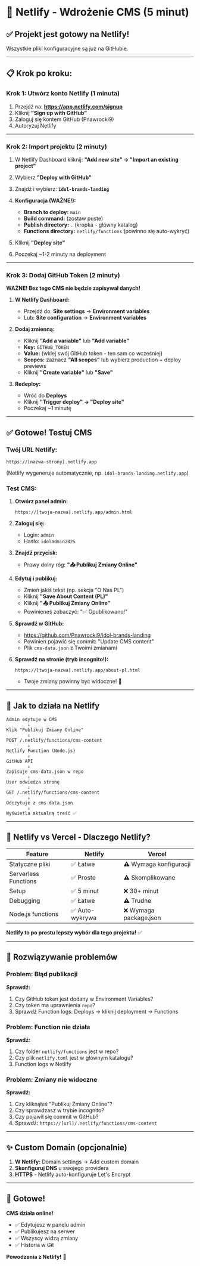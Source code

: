 # 🚀 Netlify - Wdrożenie CMS (5 minut)

## ✅ Projekt jest gotowy na Netlify!

Wszystkie pliki konfiguracyjne są już na GitHubie.

---

## 📋 Krok po kroku:

### **Krok 1: Utwórz konto Netlify (1 minuta)**

1. Przejdź na: **https://app.netlify.com/signup**
2. Kliknij **"Sign up with GitHub"**
3. Zaloguj się kontem GitHub (Pnawrocki9)
4. Autoryzuj Netlify

---

### **Krok 2: Import projektu (2 minuty)**

1. W Netlify Dashboard kliknij: **"Add new site" → "Import an existing project"**

2. Wybierz **"Deploy with GitHub"**

3. Znajdź i wybierz: **`idol-brands-landing`**

4. **Konfiguracja (WAŻNE!):**
   - **Branch to deploy:** `main`
   - **Build command:** (zostaw puste)
   - **Publish directory:** `.` (kropka - główny katalog)
   - **Functions directory:** `netlify/functions` (powinno się auto-wykryć)

5. Kliknij **"Deploy site"**

6. Poczekaj ~1-2 minuty na deployment

---

### **Krok 3: Dodaj GitHub Token (2 minuty)**

**WAŻNE! Bez tego CMS nie będzie zapisywał danych!**

1. **W Netlify Dashboard:**
   - Przejdź do: **Site settings** → **Environment variables**
   - Lub: **Site configuration** → **Environment variables**

2. **Dodaj zmienną:**
   - Kliknij **"Add a variable"** lub **"Add variable"**
   - **Key:** `GITHUB_TOKEN`
   - **Value:** (wklej swój GitHub token - ten sam co wcześniej)
   - **Scopes:** zaznacz **"All scopes"** lub wybierz production + deploy previews
   - Kliknij **"Create variable"** lub **"Save"**

3. **Redeploy:**
   - Wróć do **Deploys**
   - Kliknij **"Trigger deploy" → "Deploy site"**
   - Poczekaj ~1 minutę

---

## ✅ Gotowe! Testuj CMS

### **Twój URL Netlify:**
```
https://[nazwa-strony].netlify.app
```
(Netlify wygeneruje automatycznie, np. `idol-brands-landing.netlify.app`)

### **Test CMS:**

1. **Otwórz panel admin:**
   ```
   https://[twoja-nazwa].netlify.app/admin.html
   ```

2. **Zaloguj się:**
   - Login: `admin`
   - Hasło: `idoladmin2025`

3. **Znajdź przycisk:**
   - Prawy dolny róg: **"📤 Publikuj Zmiany Online"**

4. **Edytuj i publikuj:**
   - Zmień jakiś tekst (np. sekcja "O Nas PL")
   - Kliknij **"Save About Content (PL)"**
   - Kliknij **"📤 Publikuj Zmiany Online"**
   - Powinieneś zobaczyć: "✅ Opublikowano!"

5. **Sprawdź w GitHub:**
   - https://github.com/Pnawrocki9/idol-brands-landing
   - Powinien pojawić się commit: "Update CMS content"
   - Plik `cms-data.json` z Twoimi zmianami

6. **Sprawdź na stronie (tryb incognito!):**
   ```
   https://[twoja-nazwa].netlify.app/about-pl.html
   ```
   - Twoje zmiany powinny być widoczne! 🎉

---

## 🔧 Jak to działa na Netlify

```
Admin edytuje w CMS
        ↓
Klik "Publikuj Zmiany Online"
        ↓
POST /.netlify/functions/cms-content
        ↓
Netlify Function (Node.js)
        ↓
GitHub API
        ↓
Zapisuje cms-data.json w repo
        ↓
User odwiedza stronę
        ↓
GET /.netlify/functions/cms-content
        ↓
Odczytuje z cms-data.json
        ↓
Wyświetla aktualną treść ✅
```

---

## 🎯 Netlify vs Vercel - Dlaczego Netlify?

| Feature | Netlify | Vercel |
|---------|---------|--------|
| Statyczne pliki | ✅ Łatwe | ⚠️ Wymaga konfiguracji |
| Serverless Functions | ✅ Proste | ⚠️ Skomplikowane |
| Setup | ✅ 5 minut | ❌ 30+ minut |
| Debugging | ✅ Łatwe | ⚠️ Trudne |
| Node.js functions | ✅ Auto-wykrywa | ❌ Wymaga package.json |

**Netlify to po prostu lepszy wybór dla tego projektu!** ✅

---

## 🐛 Rozwiązywanie problemów

### Problem: Błąd publikacji
**Sprawdź:**
1. Czy GitHub token jest dodany w Environment Variables?
2. Czy token ma uprawnienia `repo`?
3. Sprawdź Function logs: Deploys → kliknij deployment → Functions

### Problem: Function nie działa
**Sprawdź:**
1. Czy folder `netlify/functions` jest w repo?
2. Czy plik `netlify.toml` jest w głównym katalogu?
3. Function logs w Netlify

### Problem: Zmiany nie widoczne
**Sprawdź:**
1. Czy kliknąłeś "Publikuj Zmiany Online"?
2. Czy sprawdzasz w trybie incognito?
3. Czy pojawił się commit w GitHub?
4. Sprawdź: `https://[url]/.netlify/functions/cms-content`

---

## ✨ Custom Domain (opcjonalnie)

1. **W Netlify:** Domain settings → Add custom domain
2. **Skonfiguruj DNS** u swojego providera
3. **HTTPS** - Netlify auto-konfiguruje Let's Encrypt

---

## 🎉 Gotowe!

**CMS działa online!**
- ✅ Edytujesz w panelu admin
- ✅ Publikujesz na serwer
- ✅ Wszyscy widzą zmiany
- ✅ Historia w Git

**Powodzenia z Netlify!** 🚀
